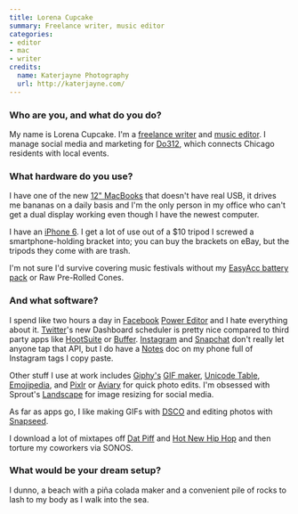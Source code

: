 ```yaml
---
title: Lorena Cupcake
summary: Freelance writer, music editor
categories:
- editor
- mac
- writer
credits:
  name: Katerjayne Photography
  url: http://katerjayne.com/
---
```


### Who are you, and what do you do?

My name is Lorena Cupcake. I'm a [freelance writer](https://lorenacupcake.contently.com/ "Lorena's writing.") and [music editor](https://storebrandsoda.com/ "Lorena's music writing."). I manage social media and marketing for [Do312](http://do312.com/ "A Chicago social activity site."), which connects Chicago residents with local events.

### What hardware do you use?

I have one of the new [12" MacBooks][macbook.2] that doesn't have real USB, it drives me bananas on a daily basis and I'm the only person in my office who can't get a dual display working even though I have the newest computer. 

I have an [iPhone 6][iphone-6]. I get a lot of use out of a $10 tripod I screwed a smartphone-holding bracket into; you can buy the brackets on eBay, but the tripods they come with are trash.

I'm not sure I'd survive covering music festivals without my [EasyAcc battery pack][6000mah-ultra-slim-power-bank] or Raw Pre-Rolled Cones.

### And what software?

I spend like two hours a day in [Facebook][] [Power Editor][power-editor] and I hate everything about it. [Twitter][]'s new Dashboard scheduler is pretty nice compared to third party apps like [HootSuite][] or [Buffer][]. [Instagram][instagram-ios] and [Snapchat][snapchat-ios] don't really let anyone tap that API, but I do have a [Notes][notes-ios] doc on my phone full of Instagram tags I copy paste.

Other stuff I use at work includes [Giphy's][giphy] [GIF maker][giphy-cam-ios], [Unicode Table](http://unicode-table.com/en/ "A site showing different Unicode characters."), [Emojipedia](http://emojipedia.org/ "An emoji lookup website."), and [Pixlr][] or [Aviary][] for quick photo edits. I'm obsessed with Sprout's [Landscape][] for image resizing for social media.

As far as apps go, I like making GIFs with [DSCO][dsco-ios] and editing photos with [Snapseed][snapseed-ios].

I download a lot of mixtapes off [Dat Piff](http://www.datpiff.com/ "A mixtape website.") and [Hot New Hip Hop](http://www.hotnewhiphop.com/ "A hip hop themed mixtape website.") and then torture my coworkers via SONOS.

### What would be your dream setup?

I dunno, a beach with a piña colada maker and a convenient pile of rocks to lash to my body as I walk into the sea.

[6000mah-ultra-slim-power-bank]: https://www.easyacc.com/en/623-easyacc-6000mah-ultra-slim-power-bank-with-built-in-cable.html "An external phone battery."
[iphone-6]: https://en.wikipedia.org/wiki/IPhone_6 "A smartphone."
[macbook.2]: https://en.wikipedia.org/wiki/MacBook_(2015_version) "A very thin 12 inch laptop."
[aviary]: https://www.aviary.com/ "A web-based image editor."
[buffer]: https://buffer.com/ "A tool for sharing across multiple social networks."
[dsco-ios]: https://itunes.apple.com/us/app/dsco-by-vsco/id1038318658 "A photo and GIF app."
[facebook]: https://www.facebook.com/ "A social networking site."
[giphy-cam-ios]: https://itunes.apple.com/us/app/giphy-cam.-the-gif-camera/id1017480918 "A GIF capturing app."
[giphy]: https://giphy.com/ "A GIF searching service."
[hootsuite]: https://hootsuite.com/ "A social media management service."
[instagram-ios]: https://itunes.apple.com/us/app/instagram/id389801252 "A photo taking/sharing app."
[landscape]: https://sproutsocial.com/landscape "A web-based image resizer."
[notes-ios]: https://en.wikipedia.org/wiki/Notes_(application) "A built-in note-taking app."
[pixlr]: https://pixlr.com/ "A web-based image editor."
[power-editor]: https://www.facebook.com/business/help/162528860609436 "Facebook's ad editor."
[snapchat-ios]: https://itunes.apple.com/us/app/snapchat/id447188370 "An image chatting app."
[snapseed-ios]: https://itunes.apple.com/us/app/snapseed/id439438619 "A photo app."
[twitter]: https://twitter.com/ "An online micro-blogging platform."

